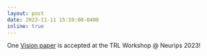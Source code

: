 ```yaml
---
layout: post
date: 2023-11-11 15:59:00-0400
inline: true
---
```


One [Vision paper](https://arxiv.org/abs/2304.00472) is accepted at the TRL Workshop @ Neurips 2023!
